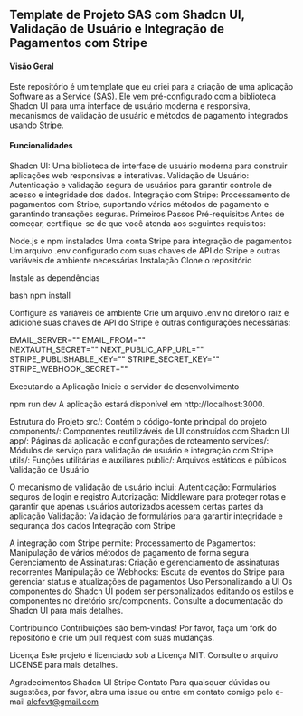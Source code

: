 ## Template de Projeto SAS com Shadcn UI, Validação de Usuário e Integração de Pagamentos com Stripe
#### Visão Geral
Este repositório é um template que eu criei para a criação de uma aplicação Software as a Service (SAS). Ele vem pré-configurado com a biblioteca Shadcn UI para uma interface de usuário moderna e responsiva, mecanismos de validação de usuário e métodos de pagamento integrados usando Stripe.

#### Funcionalidades
Shadcn UI: Uma biblioteca de interface de usuário moderna para construir aplicações web responsivas e interativas.
Validação de Usuário: Autenticação e validação segura de usuários para garantir controle de acesso e integridade dos dados.
Integração com Stripe: Processamento de pagamentos com Stripe, suportando vários métodos de pagamento e garantindo transações seguras.
Primeiros Passos
Pré-requisitos
Antes de começar, certifique-se de que você atenda aos seguintes requisitos:

Node.js e npm instalados
Uma conta Stripe para integração de pagamentos
Um arquivo .env configurado com suas chaves de API do Stripe e outras variáveis de ambiente necessárias
Instalação
Clone o repositório


Instale as dependências

bash
npm install

Configure as variáveis de ambiente
Crie um arquivo .env no diretório raiz e adicione suas chaves de API do Stripe e outras configurações necessárias:

EMAIL_SERVER=""
EMAIL_FROM=""   
NEXTAUTH_SECRET=""
NEXT_PUBLIC_APP_URL=""
STRIPE_PUBLISHABLE_KEY=""
STRIPE_SECRET_KEY=""
STRIPE_WEBHOOK_SECRET=""

Executando a Aplicação
Inicie o servidor de desenvolvimento

npm run dev
A aplicação estará disponível em http://localhost:3000.

Estrutura do Projeto
src/: Contém o código-fonte principal do projeto
components/: Componentes reutilizáveis de UI construídos com Shadcn UI
app/: Páginas da aplicação e configurações de roteamento
services/: Módulos de serviço para validação de usuário e integração com Stripe
utils/: Funções utilitárias e auxiliares
public/: Arquivos estáticos e públicos
Validação de Usuário

O mecanismo de validação de usuário inclui:
Autenticação: Formulários seguros de login e registro
Autorização: Middleware para proteger rotas e garantir que apenas usuários autorizados acessem certas partes da aplicação
Validação: Validação de formulários para garantir integridade e segurança dos dados
Integração com Stripe

A integração com Stripe permite:
Processamento de Pagamentos: Manipulação de vários métodos de pagamento de forma segura
Gerenciamento de Assinaturas: Criação e gerenciamento de assinaturas recorrentes
Manipulação de Webhooks: Escuta de eventos do Stripe para gerenciar status e atualizações de pagamentos
Uso
Personalizando a UI
Os componentes do Shadcn UI podem ser personalizados editando os estilos e componentes no diretório src/components. Consulte a documentação do Shadcn UI para mais detalhes.

Contribuindo
Contribuições são bem-vindas! Por favor, faça um fork do repositório e crie um pull request com suas mudanças.

Licença
Este projeto é licenciado sob a Licença MIT. Consulte o arquivo LICENSE para mais detalhes.

Agradecimentos
Shadcn UI
Stripe
Contato
Para quaisquer dúvidas ou sugestões, por favor, abra uma issue ou entre em contato comigo pelo e-mail alefevt@gmail.com
